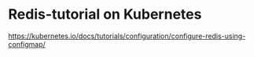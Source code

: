 # Redis-tutorial on Kubernetes
https://kubernetes.io/docs/tutorials/configuration/configure-redis-using-configmap/
